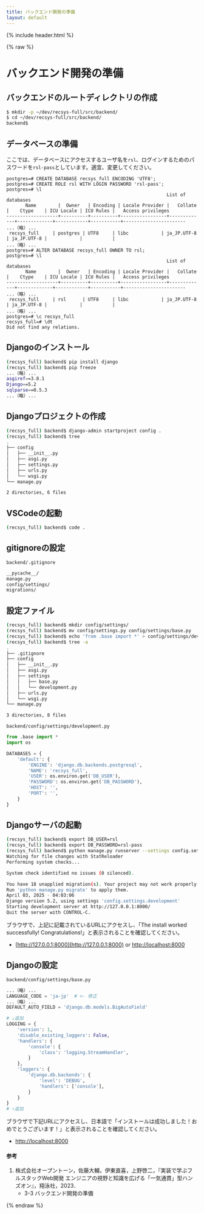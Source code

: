 ```yaml
---
title: バックエンド開発の準備
layout: default
---
```


{% include header.html %}

{% raw %}

# バックエンド開発の準備

## バックエンドのルートディレクトリの作成
```bash
$ mkdir -p ~/dev/recsys-full/src/backend/
$ cd ~/dev/recsys-full/src/backend/
backend$
```

## データベースの準備

ここでは、データベースにアクセスするユーザ名を`rsl`、ログインするためのパスワードを`rsl-pass`としています。適宜、変更してください。

```pgsql
postgres=# CREATE DATABASE recsys_full ENCODING 'UTF8';
postgres=# CREATE ROLE rsl WITH LOGIN PASSWORD 'rsl-pass';
postgres=# \l
                                                           List of databases
       Name        |  Owner   | Encoding | Locale Provider |   Collate   |    Ctype    | ICU Locale | ICU Rules |   Access privileges   
-------------------+----------+----------+-----------------+-------------+-------------+------------+-----------+-----------------------
...（略）...
 recsys_full     | postgres | UTF8     | libc            | ja_JP.UTF-8 | ja_JP.UTF-8 |            |           | 
...（略）...
postgres=# ALTER DATABASE recsys_full OWNER TO rsl;
postgres=# \l
                                                           List of databases
       Name        |  Owner   | Encoding | Locale Provider |   Collate   |    Ctype    | ICU Locale | ICU Rules |   Access privileges   
-------------------+----------+----------+-----------------+-------------+-------------+------------+-----------+-----------------------
...（略）...
 recsys_full     | rsl      | UTF8     | libc            | ja_JP.UTF-8 | ja_JP.UTF-8 |            |           | 
...（略）...
postgres=# \c recsys_full
recsys_full=# \dt
Did not find any relations.
```

## Djangoのインストール
```bash
(recsys_full) backend$ pip install django
(recsys_full) backend$ pip freeze
...（略）...
asgiref==3.8.1
Django==5.2
sqlparse==0.5.3
...（略）...
```

## Djangoプロジェクトの作成
```bash
(recsys_full) backend$ django-admin startproject config .
(recsys_full) backend$ tree
.
├── config
│   ├── __init__.py
│   ├── asgi.py
│   ├── settings.py
│   ├── urls.py
│   └── wsgi.py
└── manage.py

2 directories, 6 files
```

## VSCodeの起動
```bash
(recsys_full) backend$ code .
```

## gitignoreの設定
`backend/.gitignore`
```txt
__pycache__/
manage.py
config/settings/
migrations/
```

## 設定ファイル
```bash
(recsys_full) backend$ mkdir config/settings/
(recsys_full) backend$ mv config/settings.py config/settings/base.py
(recsys_full) backend$ echo 'from .base import *' > config/settings/development.py
(recsys_full) backend$ tree -a
.
├── .gitignore
├── config
│   ├── __init__.py
│   ├── asgi.py
│   ├── settings
│   │   ├── base.py
│   │   └── development.py
│   ├── urls.py
│   └── wsgi.py
└── manage.py

3 directories, 8 files
```

`backend/config/settings/development.py`
```py
from .base import *
import os

DATABASES = {
    'default': {
        'ENGINE': 'django.db.backends.postgresql',
        'NAME': 'recsys_full',
        'USER': os.environ.get('DB_USER'),
        'PASSWORD': os.environ.get('DB_PASSWORD'),
        'HOST': '',
        'PORT': '',
    }
}
```

## Djangoサーバの起動
```bash
(recsys_full) backend$ export DB_USER=rsl
(recsys_full) backend$ export DB_PASSWORD=rsl-pass
(recsys_full) backend$ python manage.py runserver --settings config.settings.development
Watching for file changes with StatReloader
Performing system checks...

System check identified no issues (0 silenced).

You have 18 unapplied migration(s). Your project may not work properly until you apply the migrations for app(s): admin, auth, contenttypes, sessions.
Run 'python manage.py migrate' to apply them.
April 03, 2025 - 04:03:06
Django version 5.2, using settings 'config.settings.development'
Starting development server at http://127.0.0.1:8000/
Quit the server with CONTROL-C.
```

ブラウザで、上記に記載されているURLにアクセスし、「The install worked successfully! Congratulations!」と表示されることを確認してください。
- [http://127.0.0.1:8000](http://127.0.0.1:8000) or [http://localhost:8000](http://localhost:8000)

## Djangoの設定
`backend/config/settings/base.py`
```py
...（略）...
LANGUAGE_CODE = 'ja-jp'  # <- 修正
...（略）...
DEFAULT_AUTO_FIELD = 'django.db.models.BigAutoField'

# ↓追加
LOGGING = {
    'version': 1,
    'disable_existing_loggers': False,
    'handlers': {
        'console': {
            'class': 'logging.StreamHandler',
        }
    },
    'loggers': {
        'django.db.backends': {
            'level': 'DEBUG',
            'handlers': ['console'],
        }
    }
}
# ↑追加
```

ブラウザで下記URLにアクセスし、日本語で「インストールは成功しました！おめでとうございます！」と表示されることを確認してください。
- [http://localhost:8000](http://localhost:8000)

#### 参考
1. 株式会社オープントーン，佐藤大輔，伊東直喜，上野啓二，『実装で学ぶフルスタックWeb開発 エンジニアの視野と知識を広げる「一気通貫」型ハンズオン』，翔泳社，2023．
   - 3-3 バックエンド開発の準備

{% endraw %}

